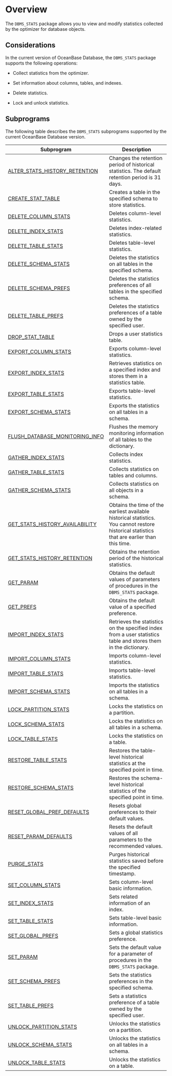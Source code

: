 # Overview

The `DBMS_STATS` package allows you to view and modify statistics collected by the optimizer for database objects.

## Considerations

In the current version of OceanBase Database, the `DBMS_STATS` package supports the following operations:

* Collect statistics from the optimizer.

* Set information about columns, tables, and indexes.

* Delete statistics.

* Lock and unlock statistics.


## Subprograms

The following table describes the `DBMS_STATS` subprograms supported by the current OceanBase Database version.

| **Subprogram** | **Description** |
|-------------------------------------------------------------|------------------------------------------|
| [ALTER_STATS_HISTORY_RETENTION](../15900.dbms-stats-mysql/200.alter-stats-history-retention-mysql.md) | Changes the retention period of historical statistics. The default retention period is 31 days.  |
| [CREATE_STAT_TABLE](../15900.dbms-stats-mysql/300.create-stat-table-mysql.md) | Creates a table in the specified schema to store statistics.  |
| [DELETE_COLUMN_STATS](../15900.dbms-stats-mysql/400.delete-column-stats-mysql.md) | Deletes column-level statistics.  |
| [DELETE_INDEX_STATS](../15900.dbms-stats-mysql/500.delete-index-stats-mysql.md) | Deletes index-related statistics.  |
| [DELETE_TABLE_STATS](../15900.dbms-stats-mysql/600.delete-table-stats-mysql.md) | Deletes table-level statistics.  |
| [DELETE_SCHEMA_STATS](../15900.dbms-stats-mysql/700.delete-schema-stats-mysql.md) | Deletes the statistics on all tables in the specified schema.  |
| [DELETE_SCHEMA_PREFS](../15900.dbms-stats-mysql/800.delete-schema-prefs-mysql.md) | Deletes the statistics preferences of all tables in the specified schema.  |
| [DELETE_TABLE_PREFS](../15900.dbms-stats-mysql/900.delete-table-prefs-mysql.md) | Deletes the statistics preferences of a table owned by the specified user.  |
| [DROP_STAT_TABLE](../15900.dbms-stats-mysql/1000.drop-stat-table-mysql.md) | Drops a user statistics table.  |
| [EXPORT_COLUMN_STATS](../15900.dbms-stats-mysql/1100.export-column-stats-mysql.md) | Exports column-level statistics.  |
| [EXPORT_INDEX_STATS](../15900.dbms-stats-mysql/1200.export-index-stats-mysql.md) | Retrieves statistics on a specified index and stores them in a statistics table.  |
| [EXPORT_TABLE_STATS](../15900.dbms-stats-mysql/1300.export-table-stats-mysql.md) | Exports table-level statistics.  |
| [EXPORT_SCHEMA_STATS](../15900.dbms-stats-mysql/1400.export-schema-stats-mysql.md) | Exports the statistics on all tables in a schema.  |
| [FLUSH_DATABASE_MONITORING_INFO](../15900.dbms-stats-mysql/1500.flush-database-monitoring-info-mysql.md) | Flushes the memory monitoring information of all tables to the dictionary.  |
| [GATHER_INDEX_STATS](../15900.dbms-stats-mysql/1600.gather-index-stats-mysql.md) | Collects index statistics.  |
| [GATHER_TABLE_STATS](../15900.dbms-stats-mysql/1700.gather-table-stats-mysql.md) | Collects statistics on tables and columns.  |
| [GATHER_SCHEMA_STATS](../15900.dbms-stats-mysql/1800.gather-schema-stats-mysql.md) | Collects statistics on all objects in a schema.  |
| [GET_STATS_HISTORY_AVAILABILITY](../15900.dbms-stats-mysql/1900.get-stats-history-availability-mysql.md) | Obtains the time of the earliest available historical statistics. You cannot restore historical statistics that are earlier than this time.  |
| [GET_STATS_HISTORY_RETENTION](../15900.dbms-stats-mysql/2000.get-stats-history-retention-mysql.md) | Obtains the retention period of the historical statistics.  |
| [GET_PARAM](../15900.dbms-stats-mysql/2100.get-param-mysql.md) | Obtains the default values of parameters of procedures in the `DBMS_STATS` package.  |
| [GET_PREFS](../15900.dbms-stats-mysql/2200.get-prefs-mysql.md) | Obtains the default value of a specified preference.  |
| [IMPORT_INDEX_STATS](../15900.dbms-stats-mysql/2300.import-index-stats-mysql.md) | Retrieves the statistics on the specified index from a user statistics table and stores them in the dictionary.  |
| [IMPORT_COLUMN_STATS](../15900.dbms-stats-mysql/2400.import-column-stats-mysql.md) | Imports column-level statistics.  |
| [IMPORT_TABLE_STATS](../15900.dbms-stats-mysql/2500.import-table-stats-mysql.md) | Imports table-level statistics.  |
| [IMPORT_SCHEMA_STATS](../15900.dbms-stats-mysql/2600.import-schema-stats-mysql.md) | Imports the statistics on all tables in a schema.  |
| [LOCK_PARTITION_STATS](../15900.dbms-stats-mysql/2700.lock-partition-stats-mysql.md) | Locks the statistics on a partition.  |
| [LOCK_SCHEMA_STATS](../15900.dbms-stats-mysql/2800.lock-schema-stats-mysql.md) | Locks the statistics on all tables in a schema.  |
| [LOCK_TABLE_STATS](../15900.dbms-stats-mysql/2900.lock-table-stats-mysql.md) | Locks the statistics on a table.  |
| [RESTORE_TABLE_STATS](../15900.dbms-stats-mysql/3000.restore-table-stats-mysql.md) | Restores the table-level historical statistics at the specified point in time.  |
| [RESTORE_SCHEMA_STATS](../15900.dbms-stats-mysql/3100.restore-schema-stats-mysql.md) | Restores the schema-level historical statistics of the specified point in time.  |
| [RESET_GLOBAL_PREF_DEFAULTS](../15900.dbms-stats-mysql/3200.reset-global-pref-defaults-mysql.md) | Resets global preferences to their default values.  |
| [RESET_PARAM_DEFAULTS](../15900.dbms-stats-mysql/3300.reset-param-defaults-mysql.md) | Resets the default values of all parameters to the recommended values.  |
| [PURGE_STATS](../15900.dbms-stats-mysql/3400.purge-stats-mysql.md) | Purges historical statistics saved before the specified timestamp.  |
| [SET_COLUMN_STATS](../15900.dbms-stats-mysql/3500.set-column-stats-mysql.md) | Sets column-level basic information.  |
| [SET_INDEX_STATS](../15900.dbms-stats-mysql/3600.set-index-stats-mysql.md) | Sets related information of an index.  |
| [SET_TABLE_STATS](../15900.dbms-stats-mysql/3700.set-table-stats-mysql.md) | Sets table-level basic information.  |
| [SET_GLOBAL_PREFS](../15900.dbms-stats-mysql/3800.set-global-prefs-mysql.md) | Sets a global statistics preference.  |
| [SET_PARAM](../15900.dbms-stats-mysql/3900.set-param-mysql.md) | Sets the default value for a parameter of procedures in the `DBMS_STATS` package.  |
| [SET_SCHEMA_PREFS](../15900.dbms-stats-mysql/4000.set-schema-prefs-mysql.md) | Sets the statistics preferences in the specified schema.  |
| [SET_TABLE_PREFS](../15900.dbms-stats-mysql/4100.set-table-prefs-mysql.md) | Sets a statistics preference of a table owned by the specified user.  |
| [UNLOCK_PARTITION_STATS](../15900.dbms-stats-mysql/4200.unlock-partition-stats-mysql.md) | Unlocks the statistics on a partition.  |
| [UNLOCK_SCHEMA_STATS](../15900.dbms-stats-mysql/4300.unlock-schema-stats-mysql.md) | Unlocks the statistics on all tables in a schema.  |
| [UNLOCK_TABLE_STATS](../15900.dbms-stats-mysql/4400.unlock-table-stats-mysql.md) | Unlocks the statistics on a table.  |


